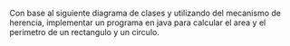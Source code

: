 Con base al siguiente diagrama de clases y utilizando del mecanismo de herencia, implementar un programa en java para calcular el area y el perimetro de un rectangulo y un circulo.